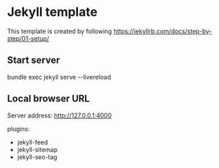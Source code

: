 # Jekyll template
This template is created by following https://jekyllrb.com/docs/step-by-step/01-setup/

## Start server
bundle exec jekyll serve --livereload

## Local browser URL
Server address: http://127.0.0.1:4000


plugins:
  - jekyll-feed
  - jekyll-sitemap
  - jekyll-seo-tag